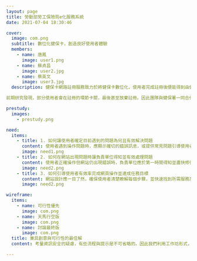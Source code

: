 ```yaml
---
layout: page
title: 勞動部勞工保險局e化服務系統
date: 2021-07-04 18:30:46

cover:
  image: com.png
  subtitle: 數位化健保卡，創造良好使用者體驗
  members:
    - name: 唐鳳
      image: user1.png
    - name: 蘇貞昌
      image: user2.jpg
    - name: 蔡英文
      image: user3.jpg
  description: 健保卡網路註冊服務致力於將健保卡數位化，使用者完成註冊後便能得到由健保卡自然人憑證轉換而成的「類憑證」，以利使用需要健保卡認證的網路服務。

前期研究發現，部分使用者會在註冊的環節卡關，最後甚至放棄註冊。因此團隊與健保署一同合作並確立目標 ，希望在確保資訊安全的情況下，協助使用者完成註冊。

prestudy:
  images:
    - prestudy.png

need:
  items:
    - title: 1. 如何讓使用者確定目前遇到的問題為何且有效解決問題
      content: 使用者遇到操作問題時，應顯示確切的錯誤訊息，或提供常見問題引導使用者正確操作。
      image: need1.png
    - title: 2. 如何在網站出現問題時讓負責單位得知並有效處理問題
      content: 使用者正確操作但網站仍出現錯誤時，負責單位應於第一時間得知並盡快修復問題，避免使用者無法操作。
      image: need2.png
    - title: 3. 如何引導使用者有效率完成網頁操作並達成任務目標
      content: 網站設計應一目了然，確保使用者清楚瞭解每個步驟，並快速找到所需服務及功能。
      image: need2.png

wireframe:
  items:
    - name: 可行性優先
      image: com.png
    - name: 天馬行空版
      image: com.png
    - name: 討論最終版
      image: com.png
  title: 兼具創意與可行性的最佳解
  content: 考量資訊安全的疑慮，有些流程與提示是不可省略的。因此我們利用工作坊形式，將以可行性為優先的版本與天馬行空版結合，確保我們能夠在不影響資訊安全的狀況下，排除使用者在技術上遇到的問題，並改善新版網站的使用者體驗。

---
```

